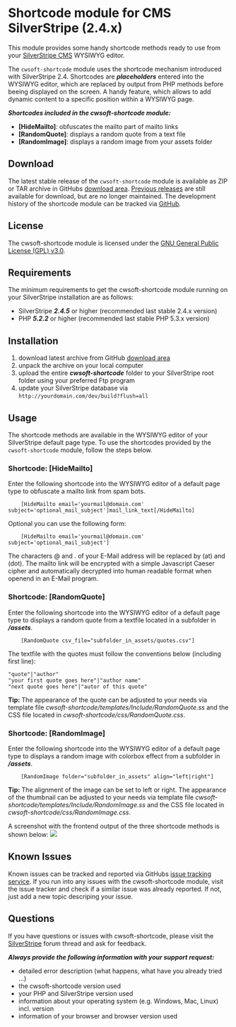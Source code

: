 # Shortcode module for CMS SilverStripe (2.4.x)
This module provides some handy shortcode methods ready to use from your [SilverStripe CMS](http://silverstripe.org) WYSIWYG editor.

The `cwsoft-shortcode` module uses the shortcode mechanism introduced with SilverStripe 2.4. Shortcodes are ***placeholders*** entered into the WYSIWYG editor, which are replaced by output from PHP methods before beeing displayed on the screen. A handy feature, which allows to add dynamic content to a specific position within a WYSIWYG page.

***Shortcodes included in the cwsoft-shortcode module:***

- **[HideMailto]**: obfuscates the mailto part of mailto links
- **[RandomQuote]**: displays a random quote from a text file
- **[RandomImage]**: displays a random image from your assets folder

## Download
The latest stable release of the `cwsoft-shortcode` module is available as ZIP or TAR archive in GitHubs [download area](https://github.com/cwsoft/silverstripe-shortcode/downloads). [Previous releases](https://github.com/cwsoft/silverstripe-shortcode/tags) are still available for download, but are no longer maintained. The development history of the shortcode module can be tracked via [GitHub](https://github.com/cwsoft/silverstripe-shortcode/commits/master).

## License
The cwsoft-shortcode module is licensed under the [GNU General Public License (GPL) v3.0](http://www.gnu.org/licenses/gpl-3.0.html).

## Requirements
The minimum requirements to get the cwsoft-shortcode module running on your SilverStripe installation are as follows:

- SilverStripe ***2.4.5*** or higher (recommended last stable 2.4.x version)
- PHP ***5.2.2*** or higher (recommended last stable PHP 5.3.x version)

## Installation
1. download latest archive from GitHub [download area](https://github.com/cwsoft/silverstripe-shortcode/downloads)
2. unpack the archive on your local computer
3. upload the entire ***cwsoft-shortcode*** folder to your SilverStripe root folder using your preferred Ftp program
4. update your SilverStripe database via `http://yourdomain.com/dev/build?flush=all`

## Usage
The shortcode methods are available in the WYSIWYG editor of your SilverStripe default page type. To use the shortcodes provided by the `cwsoft-shortcode` module, follow the steps below.

### Shortcode: [HideMailto]
Enter the following shortcode into the WYSIWYG editor of a default page type to obfuscate a mailto link from spam bots.

        [HideMailto email='yourmail@domain.com' subject='optional_mail_subject']mail_link_text[/HideMailto]

Optional you can use the following form:

        [HideMailto email='yourmail@domain.com' subject='optional_mail_subject']

The characters @ and . of your E-Mail address will be replaced by (at) and (dot). The mailto link will be encrypted with a simple Javascript Caeser cipher and automatically decrypted into human readable format when openend in an E-Mail program.

### Shortcode: [RandomQuote]
Enter the following shortcode into the WYSIWYG editor of a default page type to displays a random quote from a textfile located in a subfolder in ***/assets***.

        [RandomQuote csv_file="subfolder_in_assets/quotes.csv"]

The textfile with the quotes must follow the conventions below (including first line):

	"quote"|"author"
	"your first quote goes here"|"author name"
	"next quote goes here"|"autor of this quote"

**Tip:** The appearance of the quote can be adjusted to your needs via template file *cwsoft-shortcode/templates/Include/RandomQuote.ss* and the CSS file located in *cwsoft-shortcode/css/RandomQuote.css*.

### Shortcode: [RandomImage]
Enter the following shortcode into the WYSIWYG editor of a default page type to displays a random image with colorbox effect from a subfolder in ***/assets***.

        [RandomImage folder="subfolder_in_assets" align="left|right"]

**Tip:** The alignment of the image can be set to left or right. The appearance of the thumbnail can be adjusted to your needs via template file *cwsoft-shortcode/templates/Include/RandomImage.ss* and the CSS file located in *cwsoft-shortcode/css/RandomImage.css*.

A screenshot with the frontend output of the three shortcode methods is shown below:
![](https://github.com/cwsoft/silverstripe-shortcode/raw/master/.screenshots/cwsoft-shortcodes.png) 

## Known Issues
Known issues can be tracked and reported via GitHubs [issue tracking service](https://github.com/cwsoft/silverstripe-shortcode/issues). If you run into any issues with the cwsoft-shortcode module, visit the issue tracker and check if a similar issue was already reported. If not, just add a new topic descriping your issue.

## Questions
If you have questions or issues with cwsoft-shortcode, please visit the [SilverStripe](http://www.silverstripe.org/all-other-modules/show/19244) forum thread and ask for feedback.

***Always provide the following information with your support request:***

 - detailed error description (what happens, what have you already tried ...)
 - the cwsoft-shortcode version used
 - your PHP and SilverStripe version used
 - information about your operating system (e.g. Windows, Mac, Linux) incl. version
 - information of your browser and browser version used
